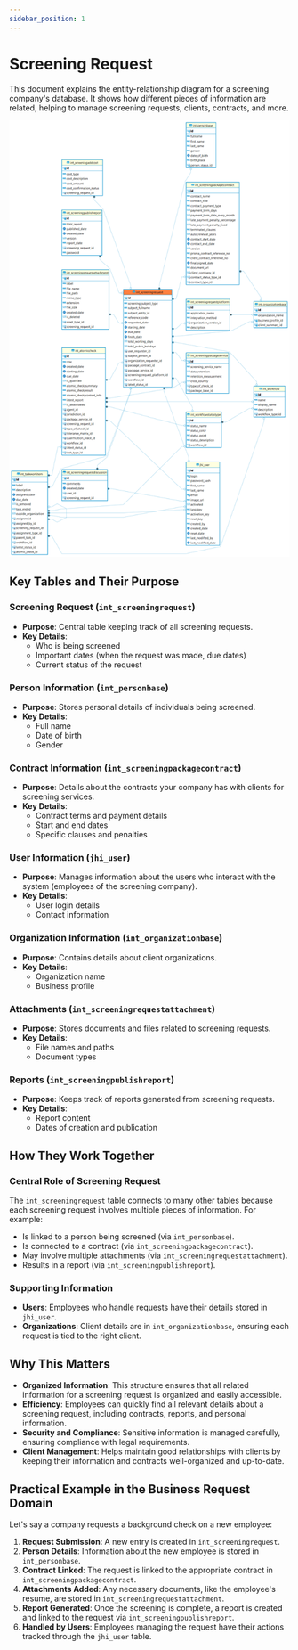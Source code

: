 ```yaml
---
sidebar_position: 1
---
```


# Screening Request

This document explains the entity-relationship diagram for a screening company's database. It shows how different pieces of information are related, helping to manage screening requests, clients, contracts, and more.

![alt text](<../../../../../static/img/prismaenterprise - int_screeningrequest.png>)

## Key Tables and Their Purpose

### Screening Request (`int_screeningrequest`)

- **Purpose**: Central table keeping track of all screening requests.
- **Key Details**:
  - Who is being screened
  - Important dates (when the request was made, due dates)
  - Current status of the request

### Person Information (`int_personbase`)

- **Purpose**: Stores personal details of individuals being screened.
- **Key Details**:
  - Full name
  - Date of birth
  - Gender

### Contract Information (`int_screeningpackagecontract`)

- **Purpose**: Details about the contracts your company has with clients for screening services.
- **Key Details**:
  - Contract terms and payment details
  - Start and end dates
  - Specific clauses and penalties

### User Information (`jhi_user`)

- **Purpose**: Manages information about the users who interact with the system (employees of the screening company).
- **Key Details**:
  - User login details
  - Contact information

### Organization Information (`int_organizationbase`)

- **Purpose**: Contains details about client organizations.
- **Key Details**:
  - Organization name
  - Business profile

### Attachments (`int_screeningrequestattachment`)

- **Purpose**: Stores documents and files related to screening requests.
- **Key Details**:
  - File names and paths
  - Document types

### Reports (`int_screeningpublishreport`)

- **Purpose**: Keeps track of reports generated from screening requests.
- **Key Details**:
  - Report content
  - Dates of creation and publication

## How They Work Together

### Central Role of Screening Request

The `int_screeningrequest` table connects to many other tables because each screening request involves multiple pieces of information. For example:

- Is linked to a person being screened (via `int_personbase`).
- Is connected to a contract (via `int_screeningpackagecontract`).
- May involve multiple attachments (via `int_screeningrequestattachment`).
- Results in a report (via `int_screeningpublishreport`).

### Supporting Information

- **Users**: Employees who handle requests have their details stored in `jhi_user`.
- **Organizations**: Client details are in `int_organizationbase`, ensuring each request is tied to the right client.

## Why This Matters

- **Organized Information**: This structure ensures that all related information for a screening request is organized and easily accessible.
- **Efficiency**: Employees can quickly find all relevant details about a screening request, including contracts, reports, and personal information.
- **Security and Compliance**: Sensitive information is managed carefully, ensuring compliance with legal requirements.
- **Client Management**: Helps maintain good relationships with clients by keeping their information and contracts well-organized and up-to-date.

## Practical Example in the Business Request Domain

Let's say a company requests a background check on a new employee:

1. **Request Submission**: A new entry is created in `int_screeningrequest`.
2. **Person Details**: Information about the new employee is stored in `int_personbase`.
3. **Contract Linked**: The request is linked to the appropriate contract in `int_screeningpackagecontract`.
4. **Attachments Added**: Any necessary documents, like the employee's resume, are stored in `int_screeningrequestattachment`.
5. **Report Generated**: Once the screening is complete, a report is created and linked to the request via `int_screeningpublishreport`.
6. **Handled by Users**: Employees managing the request have their actions tracked through the `jhi_user` table.
